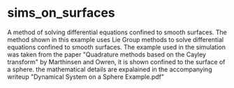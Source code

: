 # sims_on_surfaces
A method of solving differential equations confined to smooth surfaces.
The method shown in this example uses Lie Group methods to solve differential equations confined to smooth surfaces.
The example used in the simulation was taken from the paper "Quadrature methods based on the Cayley transform" by Marthinsen and Owren,
it is shown confined to the surface of a sphere.
the mathematical details are expalained in the accompanying writeup "Dynamical System on a Sphere Example.pdf"
